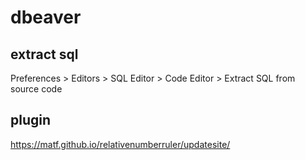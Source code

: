 # dbeaver
## extract sql
Preferences > Editors > SQL Editor > Code Editor > Extract SQL from source code
## plugin
https://matf.github.io/relativenumberruler/updatesite/
